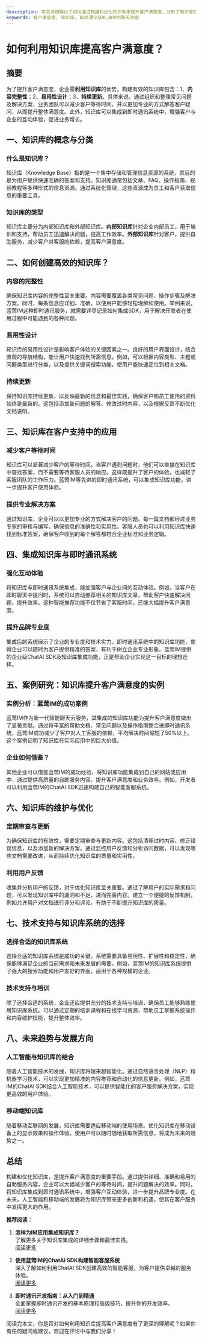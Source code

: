 ```yaml
---
description: 本文详细探讨了如何通过构建和优化知识库来提升客户满意度，分析了知识库在客户服务中的重要性及其实际应用。
keywords: 客户满意度, 知识库, 即时通讯SDK,APP内聊天功能
---
```

# 如何利用知识库提高客户满意度？

## 摘要

为了提升客户满意度，企业需**利用知识库**的优势。构建有效的知识库包含：1、**内容完整性**；2、**易用性设计**；3、**持续更新**。具体来说，通过组织和整理常见问题及解决方案，业务团队可以减少客户等待时间，并以更加专业的方式解答客户疑问，从而提升整体满意度。此外，知识库可以集成到即时通讯系统中，增强客户与企业的互动体验，促进业务增长。

## 一、知识库的概念与分类

### 什么是知识库？

知识库（Knowledge Base）指的是一个集中存储和管理信息资源的系统，其目的是为用户提供快速准确的答案和支持。知识库通常包括文章、FAQ、操作指南、视频教程等多种形式的信息资源。通过系统化管理，这些资源成为员工和客户获取信息的重要工具。

### 知识库的类型

知识库主要分为内部知识库和外部知识库。**内部知识库**针对企业内部员工，用于培训和支持，帮助员工迅速解决问题，提高工作效率。**外部知识库**针对客户，提供自助服务，减少客户对客服的依赖，提高客户满意度。

## 二、如何创建高效的知识库？

### 内容的完整性

确保知识库内容的完整性至关重要。内容需要覆盖各类常见问题、操作步骤及解决方案。同时，每条信息应详细、准确，以便用户能够轻松理解和使用。举例来说，蓝莺IM这种即时通讯服务，就需要详尽记录如何集成SDK，用于解决开发者在使用过程中可能遇到的各种问题。

### 易用性设计

知识库的易用性设计是影响客户体验的关键因素之一。良好的用户界面设计，结合直观的导航结构，能让用户快速找到所需信息。例如，可以根据内容类型、主题或问题类型进行分类，以及提供关键词搜索功能，使用户能快速定位到相关文档。

### 持续更新

保持知识库持续更新，以反映最新的信息和最佳实践，确保客户和员工使用的资料始终是最新的。这包括添加新问题的解答、修改过时内容，以及根据反馈不断优化文档说明。

## 三、知识库在客户支持中的应用

### 减少客户等待时间

知识库可以显著减少客户的等待时间。当客户遇到问题时，他们可以直接在知识库中查找答案，而不需要等待客服人员的响应。这样既提升了客户的体验，也减轻了客服团队的工作压力。蓝莺IM等先进的即时通讯系统，可以集成知识库功能，进一步提升客户使用体验。

### 提供专业解决方案

通过知识库，企业可以以更加专业的方式解决客户的问题。每一篇文档都经过业务专家的审核与编写，确保信息的准确性和实用性。客服人员也可以利用知识库快速找到标准答案，确保客户收到的每个解答都符合企业标准和业务逻辑。

## 四、集成知识库与即时通讯系统

### 强化互动体验

将知识库与即时通讯系统集成，能加强客户与企业间的互动体验。例如，当客户在即时聊天中提问时，系统可以自动推荐相关的知识库文章，帮助客户快速解决问题，提升效率。这种智能推荐功能不仅节省了客服时间，还能大幅提升客户满意度。

### 提升品牌专业度

集成后的系统展示了企业的专业度和技术实力。即时通讯系统中的知识库功能，使得企业可以随时为客户提供精准的答案，有利于树立企业专业形象。蓝莺IM提供的企业级ChatAI SDK及知识库集成功能，正是帮助企业实现这一目标的理想选择。

## 五、案例研究：知识库提升客户满意度的实例

### 实例分析：蓝莺IM的成功案例

蓝莺IM作为新一代智能聊天云服务，其集成的知识库功能为提升客户满意度做出了显著贡献。通过将丰富的帮助文档、常见问题以及操作指南整合进即时通讯系统，蓝莺IM成功减少了客户对人工客服的依赖，平均解决时间缩短了50%以上。这个案例证明了知识库在实际应用中的巨大价值。

### 企业如何借鉴？

其他企业可以借鉴蓝莺IM的成功经验，将知识库功能集成到自己的网站或应用中，通过提供高质量的自助服务内容，提升客户满意度和业务效率。例如，开发者可以利用蓝莺IM的ChatAI SDK迅速构建自己的智能客服系统。

## 六、知识库的维护与优化

### 定期审查与更新

为确保知识库的有效性，需要定期审查与更新内容。这包括清理过时内容、修正错误信息，以及添加新的解决方案。通过监控用户反馈和分析访问数据，可以发现哪些文档需要改进，从而持续优化知识库的质量和实用性。

### 利用用户反馈

收集并分析用户的反馈，对于优化知识库至关重要。通过了解用户的实际需求和问题，可以发现知识库中的漏洞和不足，进而完善内容。建立一个便捷的反馈机制，例如允许用户对文档进行评分和评论，有助于不断提升知识库的质量。

## 七、技术支持与知识库系统的选择

### 选择合适的知识库系统

选择合适的知识库系统是成功的关键。系统需要具备易用性、扩展性和稳定性，确保能够满足企业的当前需求和未来发展的需要。例如，蓝莺IM的知识库系统提供了强大的搜索功能和用户友好的界面，适用于各种规模的企业。

### 技术支持与培训

除了选择合适的系统，企业还应提供充分的技术支持与培训，确保员工能够熟练使用知识库系统。可以通过定期的培训课程和在线学习资源，帮助员工掌握系统操作和内容维护技能，提升整体效率。

## 八、未来趋势与发展方向

### 人工智能与知识库的结合

随着人工智能技术的发展，知识库将越来越智能化。通过自然语言处理（NLP）和机器学习技术，可以实现更加精准的内容推荐和自动化的信息更新。例如，蓝莺IM的ChatAI SDK结合人工智能技术，可以提供智能化的客户服务解决方案，实现更高效的用户体验。

### 移动端知识库

随着移动互联网的发展，知识库需要适应移动端的使用场景。优化知识库在移动设备上的显示效果和操作体验，使用户可以随时随地获取所需信息，将成为未来的趋势之一。

## 总结

构建和优化知识库，是提升客户满意度的重要手段。通过提供详细、准确和易用的自助服务内容，企业可以大幅减少客户的等待时间，提升问题解决的效率。同时，将知识库集成到即时通讯系统中，增强客户互动体验，进一步提升品牌专业度。在未来，人工智能和移动端的发展将为知识库带来更多创新和机遇，使其在客户服务中发挥更大的作用。

**推荐阅读：**

1. **怎样为IM应用集成知识库？**  
了解更多关于知识库集成的详细步骤和最佳实践。  
[阅读更多](https://lanyingim.com/articles/how-to-integrate-knowledge-base-into-im-app.html)

2. **使用蓝莺IM的ChatAI SDK构建智能客服系统**  
深入了解如何利用ChatAI SDK创建高效的智能客服，为客户提供卓越的服务体验。  
[阅读更多](https://lanyingim.com/articles/build-intelligent-customer-service-with-chatai-sdk.html)

3. **即时通讯开发指南：从入门到精通**  
全面掌握即时通讯开发的基本原理和高级技巧，提升你的开发效率。  
[阅读更多](https://lanyingim.com/articles/instant-messaging-development-guide.html)

阅读完本文，你是否对如何利用知识库提高客户满意度有了更深的理解呢？如果你有任何疑问或建议，欢迎在评论中与我们分享！